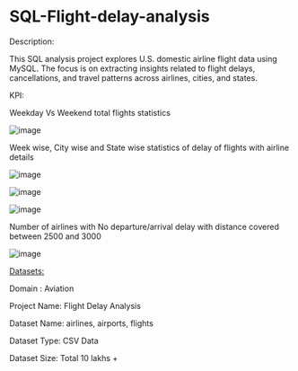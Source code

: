 # SQL-Flight-delay-analysis

Description:

This SQL analysis project explores U.S. domestic airline flight data using MySQL. The focus is on extracting insights related to flight delays, cancellations, and travel patterns across airlines, cities, and states.

KPI:

Weekday Vs Weekend total flights statistics


![image](https://github.com/user-attachments/assets/060052a7-c84b-4821-b5f3-52ff28e7120c)


Week wise, City wise and State wise statistics of delay of flights with airline details

![image](https://github.com/user-attachments/assets/906fb62a-e73e-4957-a443-ad230ad564b2)

![image](https://github.com/user-attachments/assets/177b09ec-96fe-4983-aca2-b5f8bfe56fe9)

![image](https://github.com/user-attachments/assets/45da8b7a-71a7-4971-a9c3-fd9981e67188)




Number of airlines with No departure/arrival delay with distance covered between 2500 and 3000

![image](https://github.com/user-attachments/assets/186771b5-accb-4f37-bb43-3a7f90135a4e)

[Datasets:](https://drive.google.com/drive/folders/14rzWhIupnUGb-t15bsVwUKj0egCJkbTH)

Domain : Aviation

Project Name: Flight Delay Analysis

Dataset Name: airlines, airports, flights

Dataset Type: CSV Data

Dataset Size: Total 10 lakhs +









